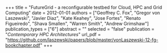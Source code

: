 +++
title = "FutureGrid - a reconfigurable testbed for Cloud, HPC and Grid Computing"
date = 2012-01-01
authors = ["Geoffrey C. Fox", "Gregor von Laszewski", "Javier Diaz", "Kate Keahey", "Jose Fortes", "Renato Figueiredo", "Shava Smallen", "Warren Smith", "Andrew Grimshaw"]
publication_types = ["6"]
abstract = ""
selected = "false"
publication = "*Contemporary HPC Architectures*"
url_pdf = "https://github.com/laszewski/papers/blob/master/vonLaszewski-12-fg-bookchapter.pdf"
+++

